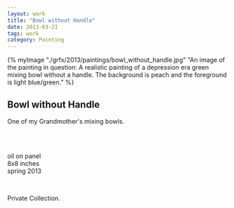 ```yaml
---
layout: work 
title: "Bowl without Handle"
date: 2013-03-21
tags: work 
category: Painting 
---
```



{% myImage "./grfx/2013/paintings/bowl_without_handle.jpg" "An image of the painting in question: A realistic painting of a depression era green mixing bowl without a handle. The background is peach and the foreground is light blue/green." %}

## Bowl without Handle 

One of my Grandmother's mixing bowls. 

<br/>
<br/>


oil on panel   
8x8 inches    
spring 2013     

<br/>

Private Collection.
